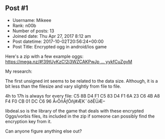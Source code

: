 ## Post #1
- Username: Mikeee
- Rank: n00b
- Number of posts: 13
- Joined date: Thu Apr 27, 2017 8:12 am
- Post datetime: 2017-10-02T20:56:24+00:00
- Post Title: Encrypted ogg in android/ios game

Here's a zip with a few example oggs: 
[https://mega.nz/#!39tUyKzC!2j3WZCAKPwJp ... yykfCuZgvM](https://mega.nz/#!39tUyKzC!2j3WZCAKPwJppyDYKiFBf40lkKHWaa9OPyykfCuZgvM)

My research:

The first unsigned int seems to be related to the data size. Although, it is a bit less than the filesize and vary slightly from file to file.

4h to 17h is always for every file:
C5 8B D4 F1 C5 83 D4 F1 6A 23 C6 4B A8 F4 F0 CB 01 DC C6 96
Å‹ÔñÅƒÔñj#ÆK¨ôðËÜÆ–

libdeal.so is the library of the game that deals with these encrypted Oggs/vorbis files, its included in the zip if someone can possibly find the encryption key from it.

Can anyone figure anything else out?
